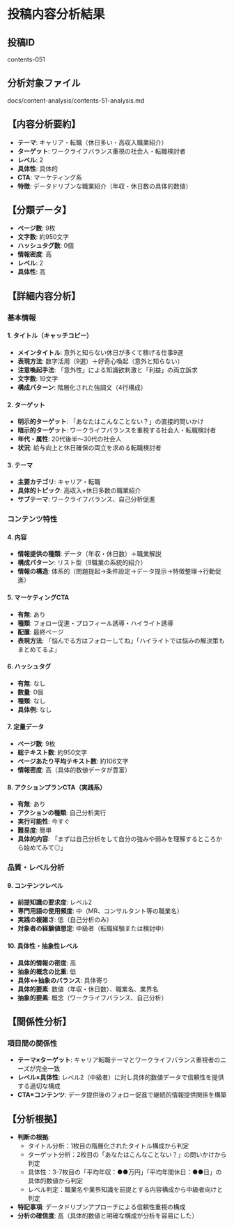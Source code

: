 # 投稿内容分析結果

## 投稿ID
contents-051

## 分析対象ファイル
docs/content-analysis/contents-51-analysis.md

## 【内容分析要約】
- **テーマ**: キャリア・転職（休日多い・高収入職業紹介）
- **ターゲット**: ワークライフバランス重視の社会人・転職検討者
- **レベル**: 2
- **具体性**: 具体的
- **CTA**: マーケティング系
- **特徴**: データドリブンな職業紹介（年収・休日数の具体的数値）

## 【分類データ】
- **ページ数**: 9枚
- **文字数**: 約950文字
- **ハッシュタグ数**: 0個
- **情報密度**: 高
- **レベル**: 2
- **具体性**: 高

## 【詳細内容分析】

### 基本情報
#### 1. タイトル（キャッチコピー）
- **メインタイトル**: 意外と知らない休日が多くて稼げる仕事9選
- **表現方法**: 数字活用（9選）＋好奇心喚起（意外と知らない）
- **注意喚起手法**: 「意外性」による知識欲刺激と「利益」の両立訴求
- **文字数**: 19文字
- **構成パターン**: 階層化された強調文（4行構成）

#### 2. ターゲット
- **明示的ターゲット**: 「あなたはこんなことない？」の直接的問いかけ
- **暗示的ターゲット**: ワークライフバランスを重視する社会人・転職検討者
- **年代・属性**: 20代後半〜30代の社会人
- **状況**: 給与向上と休日確保の両立を求める転職検討者

#### 3. テーマ
- **主要カテゴリ**: キャリア・転職
- **具体的トピック**: 高収入×休日多数の職業紹介
- **サブテーマ**: ワークライフバランス、自己分析促進

### コンテンツ特性
#### 4. 内容
- **情報提供の種類**: データ（年収・休日数）＋職業解説
- **構成パターン**: リスト型（9職業の系統的紹介）
- **情報の構造**: 体系的（問題提起→条件設定→データ提示→特徴整理→行動促進）

#### 5. マーケティングCTA
- **有無**: あり
- **種類**: フォロー促進・プロフィール誘導・ハイライト誘導
- **配置**: 最終ページ
- **表現方法**: 「悩んでる方はフォローしてね」「ハイライトでは悩みの解決策もまとめてるよ」

#### 6. ハッシュタグ
- **有無**: なし
- **数量**: 0個
- **種類**: なし
- **具体例**: なし

#### 7. 定量データ
- **ページ数**: 9枚
- **総テキスト数**: 約950文字
- **ページあたり平均テキスト数**: 約106文字
- **情報密度**: 高（具体的数値データが豊富）

#### 8. アクションプランCTA（実践系）
- **有無**: あり
- **アクションの種類**: 自己分析実行
- **実行可能性**: 今すぐ
- **難易度**: 簡単
- **具体的内容**: 「まずは自己分析をして自分の強みや弱みを理解するところから始めてみて◎」

### 品質・レベル分析
#### 9. コンテンツレベル
- **前提知識の要求度**: レベル2
- **専門用語の使用頻度**: 中（MR、コンサルタント等の職業名）
- **実践の複雑さ**: 低（自己分析のみ）
- **対象者の経験値想定**: 中級者（転職経験または検討中）

#### 10. 具体性・抽象性レベル
- **具体的情報の密度**: 高
- **抽象的概念の比重**: 低
- **具体↔抽象のバランス**: 具体寄り
- **具体的要素**: 数値（年収・休日数）、職業名、業界名
- **抽象的要素**: 概念（ワークライフバランス、自己分析）

## 【関係性分析】
### 項目間の関係性
- **テーマ×ターゲット**: キャリア転職テーマとワークライフバランス重視者のニーズが完全一致
- **レベル×具体性**: レベル2（中級者）に対し具体的数値データで信頼性を提供する適切な構成
- **CTA×コンテンツ**: データ提供後のフォロー促進で継続的情報提供関係を構築

## 【分析根拠】
- **判断の根拠**: 
  - タイトル分析：1枚目の階層化されたタイトル構成から判定
  - ターゲット分析：2枚目の「あなたはこんなことない？」の問いかけから判定
  - 具体性：3-7枚目の「平均年収：●●万円」「平均年間休日：●●日」の具体的数値から判定
  - レベル判定：職業名や業界知識を前提とする内容構成から中級者向けと判定
- **特記事項**: データドリブンアプローチによる信頼性重視の構成
- **分析の確信度**: 高（具体的数値と明確な構成が分析を容易にした）